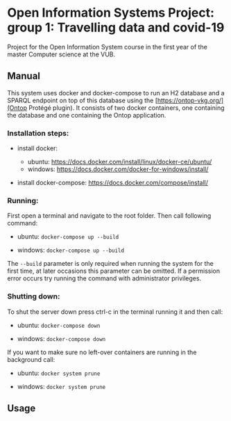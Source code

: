 # Open Information Systems Project: group 1: Travelling data and covid-19
Project for the Open Information System course in the first year of the master Computer science at the VUB.

## Manual

This system uses docker and docker-compose to run an H2 database and a SPARQL endpoint on top of this database using the [https://ontop-vkg.org/](Ontop Protégé plugin).
It consists of two docker containers, one containing the database and one containing the Ontop application.

### Installation steps:

- install docker:

  - ubuntu: https://docs.docker.com/install/linux/docker-ce/ubuntu/
  - windows: https://docs.docker.com/docker-for-windows/install/

- install docker-compose: https://docs.docker.com/compose/install/

### Running:

First open a terminal and navigate to the root folder.
Then call following command:

* ubuntu:
        ```
        docker-compose up --build
        ```

* windows:
        ```
        docker-compose up --build
        ```

The ```
    --build
      ``` parameter is only required when running the system for the first time, at later occasions this parameter can be omitted.
If a permission error occurs try running the command with administrator privileges.

### Shutting down:

To shut the server down press ctrl-c in the terminal running it and then call:

* ubuntu:
        ```
        docker-compose down
        ```

* windows:
        ```
        docker-compose down
        ```

If you want to make sure no left-over containers are running in the background call:

* ubuntu:
        ```
        docker system prune
        ```

* windows:
        ```
        docker system prune
        ```

## Usage

